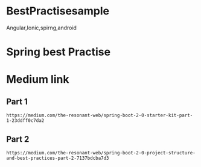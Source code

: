 # BestPractisesample
Angular,Ionic,spirng,android



# Spring best Practise 
# Medium link
## Part 1
`
https://medium.com/the-resonant-web/spring-boot-2-0-starter-kit-part-1-23ddff0c7da2
`
## Part 2
`
https://medium.com/the-resonant-web/spring-boot-2-0-project-structure-and-best-practices-part-2-7137bdcba7d3
`
